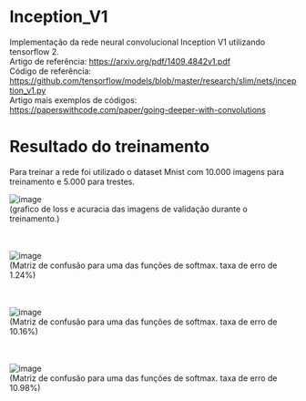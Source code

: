 # Inception_V1
Implementação da rede neural convolucional Inception V1 utilizando tensorflow 2.  <br/>
Artigo de referência: https://arxiv.org/pdf/1409.4842v1.pdf  <br/>
Código de referência: https://github.com/tensorflow/models/blob/master/research/slim/nets/inception_v1.py <br/>
Artigo mais exemplos de códigos: https://paperswithcode.com/paper/going-deeper-with-convolutions  <br/>

# Resultado do treinamento
Para treinar a rede foi utilizado o dataset Mnist com 10.000 imagens para treinamento e 5.000 para trestes. <br/>

![image](https://github.com/MarcosVeniciu/Inception_V1/assets/42542651/bdec97aa-a6a8-4784-94b4-7f48da80215c) <br/>
(grafico de loss e acuracia das imagens de validação durante o treinamento.) <br/><br/><br/>

![image](https://github.com/MarcosVeniciu/Inception_V1/assets/42542651/41a4a7fd-0674-4f78-ae9e-e9383601f1c5)  <br/>
(Matriz de confusão para uma das funções de softmax. taxa de erro de 1.24%) <br/><br/><br/>

![image](https://github.com/MarcosVeniciu/Inception_V1/assets/42542651/763d4936-1b01-459c-b686-7af941a6b3ad)  <br/>
(Matriz de confusão para uma das funções de softmax. taxa de erro de 10.16%) <br/><br/><br/>

![image](https://github.com/MarcosVeniciu/Inception_V1/assets/42542651/bc3b1fba-8b91-4141-a028-ac1a57c5c923)  <br/>
(Matriz de confusão para uma das funções de softmax. taxa de erro de 10.98%)

